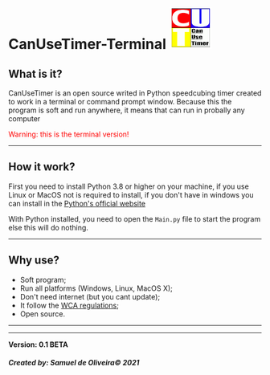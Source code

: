 # CanUseTimer-Terminal ![Logo](Imagens/CanUseTimerLogo.png)

## What is it?
CanUseTimer is an open source writed in Python speedcubing timer
created to work in a terminal or command prompt window. Because 
this the program is soft and run anywhere, it means that can run
in probally any computer
<div style='color: red; font-size: 10'>Warning: this is the terminal version!
</div>

---
## How it work?

First you need to install Python 3.8 or higher on your machine,
if you use Linux or MacOS not is required to install, if you don't
have in windows you can install in the [Python's official website](https://www.python.org/downloads/)


With Python installed, you need to open the `Main.py` file to start the program else this will do nothing.

---
## Why use?
- Soft program;
- Run all platforms (Windows, Linux, MacOS X);
- Don't need internet (but you cant update);
- It follow the [WCA regulations](https://www.worldcubeassociation.org/regulations/);
- Open source.

---
---
**Version: 0.1 BETA**

##### Created by: *Samuel de Oliveira© 2021*
